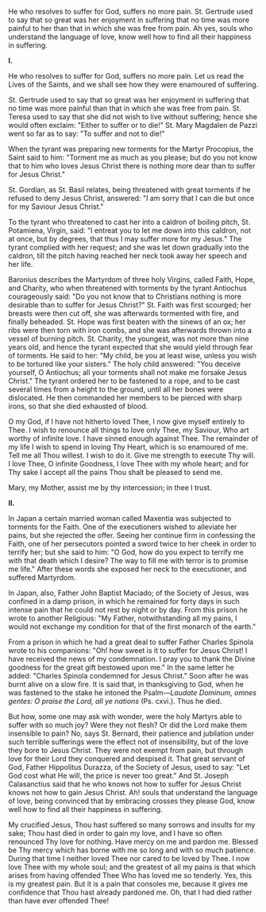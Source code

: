 
He who resolves to suffer for God, suffers no more pain. St. Gertrude used to say that so great was her enjoyment in suffering that no time was more painful to her than that in which she was free from pain. Ah yes, souls who understand the language of love, know well how to find all their happiness in suffering.

**I\.**

He who resolves to suffer for God, suffers no more pain. Let us read the Lives of the Saints, and we shall see how they were enamoured of suffering.

St. Gertrude used to say that so great was her enjoyment in suffering that no time was more painful than that in which she was free from pain. St. Teresa used to say that she did not wish to live without suffering; hence she would often exclaim: \"Either to suffer or to die!\" St. Mary Magdalen de Pazzi went so far as to say: \"To suffer and not to die!\"

When the tyrant was preparing new torments for the Martyr Procopius, the Saint said to him: \"Torment me as much as you please; but do you not know that to him who loves Jesus Christ there is nothing more dear than to suffer for Jesus Christ.\"

St. Gordian, as St. Basil relates, being threatened with great torments if he refused to deny Jesus Christ, answered: \"I am sorry that I can die but once for my Saviour Jesus Christ.\"

To the tyrant who threatened to cast her into a caldron of boiling pitch, St. Potamiena, Virgin, said: \"I entreat you to let me down into this caldron, not at once, but by degrees, that thus I may suffer more for my Jesus.\" The tyrant complied with her request; and she was let down gradually into the caldron, till the pitch having reached her neck took away her speech and her life.

Baronius describes the Martyrdom of three holy Virgins, called Faith, Hope, and Charity, who when threatened with torments by the tyrant Antiochus courageously said: \"Do you not know that to Christians nothing is more desirable than to suffer for Jesus Christ?\" St. Faith was first scourged; her breasts were then cut off, she was afterwards tormented with fire, and finally beheaded. St. Hope was first beaten with the sinews of an ox; her ribs were then torn with iron combs, and she was afterwards thrown into a vessel of burning pitch. St. Charity, the youngest, was not more than nine years old, and hence the tyrant expected that she would yield through fear of torments. He said to her: \"My child, be you at least wise, unless you wish to be tortured like your sisters.\" The holy child answered: \"You deceive yourself, O Antiochus; all your torments shall not make me forsake Jesus Christ.\" The tyrant ordered her to be fastened to a rope, and to be cast several times from a height to the ground, until all her bones were dislocated. He then commanded her members to be pierced with sharp irons, so that she died exhausted of blood.

O my God, if I have not hitherto loved Thee, I now give myself entirely to Thee. I wish to renounce all things to love only Thee, my Saviour, Who art worthy of infinite love. I have sinned enough against Thee. The remainder of my life I wish to spend in loving Thy Heart, which is so enamoured of me. Tell me all Thou willest. I wish to do it. Give me strength to execute Thy will. I love Thee, O infinite Goodness, I love Thee with my whole heart; and for Thy sake I accept all the pains Thou shalt be pleased to send me.

Mary, my Mother, assist me by thy intercession; in thee I trust.

**II\.**

In Japan a certain married woman called Maxentia was subjected to torments for the Faith. One of the executioners wished to alleviate her pains, but she rejected the offer. Seeing her continue firm in confessing the Faith, one of her persecutors pointed a sword twice to her cheek in order to terrify her; but she said to him: \"O God, how do you expect to terrify me with that death which I desire? The way to fill me with terror is to promise me life.\" After these words she exposed her neck to the executioner, and suffered Martyrdom.

In Japan, also, Father John Baptist Maciado; of the Society of Jesus, was confined in a damp prison, in which he remained for forty days in such intense pain that he could not rest by night or by day. From this prison he wrote to another Religious: \"My Father, notwithstanding all my pains, I would not exchange my condition for that of the first monarch of the earth.\"

From a prison in which he had a great deal to suffer Father Charles Spinola wrote to his companions: \"Oh! how sweet is it to suffer for Jesus Christ! I have received the news of my condemnation. I pray you to thank the Divine goodness for the great gift bestowed upon me.\" In the same letter he added: \"Charles Spinola condemned for Jesus Christ.\" Soon after he was burnt alive on a slow fire. It is said that, in thanksgiving to God, when he was fastened to the stake he intoned the Psalm—*Laudate Dominum, omnes gentes: O praise the Lord, all ye nations* (Ps. cxvi.). Thus he died.

But how, some one may ask with wonder, were the holy Martyrs able to suffer with so much joy? Were they not flesh? Or did the Lord make them insensible to pain? No, says St. Bernard, their patience and jubilation under such terrible sufferings were the effect not of insensibility, but of the love they bore to Jesus Christ. They were not exempt from pain, but through love for their Lord they conquered and despised it. That great servant of God, Father Hippolitus Durazza, of the Society of Jesus, used to say: \"Let God cost what He will, the price is never too great.\" And St. Joseph Calasanctius said that he who knows not how to suffer for Jesus Christ knows not how to gain Jesus Christ. Ah! souls that understand the language of love, being convinced that by embracing crosses they please God, know well how to find all their happiness in suffering.

My crucified Jesus, Thou hast suffered so many sorrows and insults for my sake; Thou hast died in order to gain my love, and I have so often renounced Thy love for nothing. Have mercy on me and pardon me. Blessed be Thy mercy which has borne with me so long and with so much patience. During that time I neither loved Thee nor cared to be loved by Thee. I now love Thee with my whole soul; and the greatest of all my pains is that which arises from having offended Thee Who has loved me so tenderly. Yes, this is my greatest pain. But it is a pain that consoles me, because it gives me confidence that Thou hast already pardoned me. Oh, that I had died rather than have ever offended Thee!

